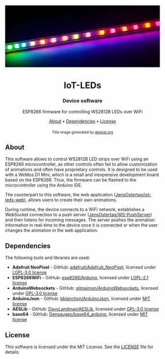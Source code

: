 <div align="center">

![Header](header.png)

# IoT-LEDs

### Device software

ESP8266 firmware for controlling WS2812B LEDs over WiFi

[About](#about) • [Dependencies](#dependencies) • [License](#license)

<sub>Title image generated by [deepai.org](https://deepai.org/machine-learning-model/text2img)</sub>

</div>

## About
This software allows to control WS2812B LED strips over WiFi using an ESP8266 microcontroller, as other controls often fail to allow customization of animations and often have proprietary controls.
It is designed to be used with a WeMos D1 Mini, which is a small and inexpensive development board based on the ESP8266.
Thus, the firmware can be flashed to the microcontroller using the Arduino IDE.

The counterpart to this software, the web application ([JensOstertag/iot-leds-web](https://github.com/JensOstertag/iot-leds-web)), allows users to create their own animations.

During runtime, the device connects to a WiFi network, establishes a WebSocket connection to a push server ([JensOstertag/WS-PushServer](https://github.com/JensOstertag/WS-PushServer)) and then listens for incoming messages.
The server pushes the animation information in real-time to the device once it is connected or when the user changes the animation in the web application.

## Dependencies
The following tools and libraries are used:
- **Adafruit NeoPixel** - GitHub: [adafruit/Adafruit_NeoPixel](https://github.com/adafruit/Adafruit_NeoPixel), licensed under [LGPL-3.0 license](https://github.com/adafruit/Adafruit_NeoPixel/blob/master/COPYING)
- **ESP8266WiFi** - GitHub: [esp8266/Arduino](https://github.com/esp8266/Arduino), licensed under [LGPL-2.1 license](https://github.com/esp8266/Arduino/blob/master/LICENSE)
- **ArduinoWebsockets** - GitHub: [gilmaimon/ArduinoWebsockets](https://github.com/gilmaimon/ArduinoWebsockets), licensed under [GPL-3.0 license](https://github.com/gilmaimon/ArduinoWebsockets/blob/master/LICENSE)
- **ArduinoJson** - GitHub: [bblanchon/ArduinoJson](https://github.com/bblanchon/ArduinoJson), licensed under [MIT license](https://github.com/bblanchon/ArduinoJson/blob/7.x/LICENSE.txt)
- **AESLib** - GitHub: [DavyLandman/AESLib](https://github.com/DavyLandman/AESLib), licensed under [GPL-3.0 license](https://github.com/DavyLandman/AESLib/blob/master/LICENSE)
- **base64** - GitHub: [Densaugeo/base64_arduino](https://github.com/Densaugeo/base64_arduino), licensed under [MIT license](https://github.com/Densaugeo/base64_arduino/blob/master/LICENSE)

## License
This software is licensed under the MIT License. See the [LICENSE](LICENSE) file for details.
